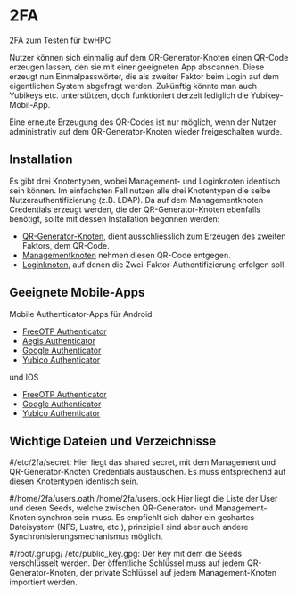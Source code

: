 # 2FA

2FA zum Testen für bwHPC

Nutzer können sich einmalig auf dem QR-Generator-Knoten einen QR-Code erzeugen lassen, den sie mit einer geeigneten App abscannen. Diese erzeugt nun Einmalpasswörter, die als zweiter Faktor beim Login auf dem eigentlichen System abgefragt werden. Zukünftig könnte man auch Yubikeys etc. unterstützen, doch funktioniert derzeit lediglich die Yubikey-Mobil-App.

Eine erneute Erzeugung des QR-Codes ist nur möglich, wenn der Nutzer administrativ auf dem QR-Generator-Knoten wieder freigeschalten wurde.

## Installation

Es gibt drei Knotentypen, wobei Management- und Loginknoten identisch sein können. Im einfachsten Fall nutzen alle drei Knotentypen die selbe Nutzerauthentifizierung (z.B. LDAP). Da auf dem Managementknoten Credentials erzeugt werden, die der QR-Generator-Knoten ebenfalls benötigt, sollte mit dessen Installation begonnen werden:

* [QR-Generator-Knoten](./README.qr-node.md), dient ausschliesslich zum Erzeugen des zweiten Faktors, dem QR-Code. 
* [Managementknoten](README.manager-node.md) nehmen diesen QR-Code entgegen.
* [Loginknoten](README.login-node.md), auf denen die Zwei-Faktor-Authentifizierung erfolgen soll.

## Geeignete Mobile-Apps

Mobile Authenticator-Apps für Android

* [FreeOTP Authenticator](market://details?id=org.fedorahosted.freeotp)
* [Aegis Authenticator ](market://details?id=com.beemdevelopment.aegis)
* [Google Authenticator](https://play.google.com/store/apps/details?id=com.google.android.apps.authenticator2)
* [Yubico Authenticator](market://details?id=com.yubico.yubioath)

und IOS

* [FreeOTP Authenticator](https://apps.apple.com/us/app/freeotp-authenticator/id872559395)
* [Google Authenticator](https://apps.apple.com/us/app/google-authenticator/id388497605)
* [Yubico Authenticator](https://apps.apple.com/us/app/yubico-authenticator/id1476679808)

## Wichtige Dateien und Verzeichnisse

#/etc/2fa/secret:
Hier liegt das shared secret, mit dem Management und QR-Generator-Knoten Credentials austauschen. Es muss entsprechend auf diesen Knotentypen identisch sein.

#/home/2fa/users.oath /home/2fa/users.lock
Hier liegt die Liste der User und deren Seeds, welche zwischen QR-Generator- und Management-Knoten synchron sein muss. Es empfiehlt sich daher ein geshartes Dateisystem (NFS, Lustre, etc.), prinzipiell sind aber auch andere Synchronisierungsmechanismus möglich.

#/root/.gnupg/ /etc/public_key.gpg:
Der Key mit dem die Seeds verschlüsselt werden. Der öffentliche Schlüssel muss auf jedem QR-Generator-Knoten, der private Schlüssel auf jedem Management-Knoten importiert werden.

